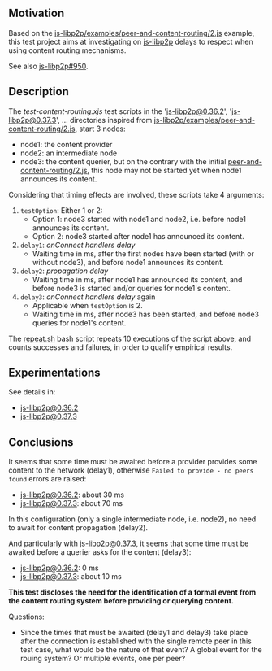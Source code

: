 ## Motivation

Based on the [js-libp2p/examples/peer-and-content-routing/2.js](https://github.com/libp2p/js-libp2p/blob/master/examples/peer-and-content-routing/2.js) example,
this test project aims at investigating on [js-libp2p](https://github.com/libp2p/js-libp2p/) delays to respect when using content routing mechanisms.

See also [js-libp2p#950](https://github.com/libp2p/js-libp2p/issues/950).


## Description

The *test-content-routing.xjs* test scripts in the 'js-libp2p@0.36.2', 'js-libp2p@0.37.3', ... directories
inspired from [js-libp2p/examples/peer-and-content-routing/2.js](https://github.com/libp2p/js-libp2p/blob/master/examples/peer-and-content-routing/2.js),
start 3 nodes:
- node1: the content provider
- node2: an intermediate node
- node3: the content querier,
  but on the contrary with the initial [peer-and-content-routing/2.js](https://github.com/libp2p/js-libp2p/blob/master/examples/peer-and-content-routing/2.js),
  this node may not be started yet when node1 announces its content.

Considering that timing effects are involved, these scripts take 4 arguments:
1. `testOption`: Either 1 or 2:
    - Option 1: node3 started with node1 and node2,
      i.e. before node1 announces its content.
    - Option 2: node3 started after node1 has announced its content.
2. `delay1`: *onConnect handlers delay*
    - Waiting time in ms, after the first nodes have been started (with or without node3),
      and before node1 announces its content.
3. `delay2`: *propagation delay*
    - Waiting time in ms, after node1 has announced its content,
      and before node3 is started and/or queries for node1's content.
4. `delay3`: *onConnect handlers delay* again
    - Applicable when `testOption` is 2.
    - Waiting time in ms, after node3 has been started,
      and before node3 queries for node1's content.

The [repeat.sh](./repeat.sh) bash script repeats 10 executions of the script above,
and counts successes and failures,
in order to qualify empirical results.


## Experimentations

See details in:
- [js-libp2p@0.36.2](./js-libp2p%400.36.2/)
- [js-libp2p@0.37.3](./js-libp2p%400.37.3/)


## Conclusions

It seems that some time must be awaited before a provider provides some content to the network (delay1),
otherwise `Failed to provide - no peers found` errors are raised:
- js-libp2p@0.36.2: about 30 ms
- js-libp2p@0.37.3: about 70 ms

In this configuration (only a single intermediate node, i.e. node2),
no need to await for content propagation (delay2).

And particularly with js-libp2p@0.37.3,
it seems that some time must be awaited before a querier asks for the content (delay3):
- js-libp2p@0.36.2: 0 ms
- js-libp2p@0.37.3: about 10 ms

**This test discloses the need for the identification of a formal event from the content routing system before providing or querying content.**

Questions:
- Since the times that must be awaited (delay1 and delay3)
  take place after the connection is established with the single remote peer in this test case,
  what would be the nature of that event?
  A global event for the rouing system?
  Or multiple events, one per peer?
